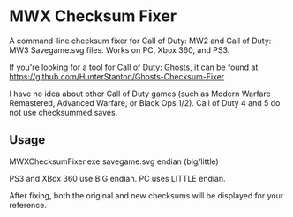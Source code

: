 # MWX Checksum Fixer
A command-line checksum fixer for Call of Duty: MW2 and Call of Duty: MW3 Savegame.svg files. Works on PC, Xbox 360, and PS3.

If you're looking for a tool for Call of Duty: Ghosts, it can be found at https://github.com/HunterStanton/Ghosts-Checksum-Fixer

I have no idea about other Call of Duty games (such as Modern Warfare Remastered, Advanced Warfare, or Black Ops 1/2). Call of Duty 4 and 5 do not use checksummed saves.

## Usage
MWXChecksumFixer.exe savegame.svg endian (big/little)

PS3 and XBox 360 use BIG endian. PC uses LITTLE endian.

After fixing, both the original and new checksums will be displayed for your reference.
